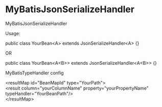 # MyBatisJsonSerializeHandler
MyBatisJsonSerializeHandler

Usage:  

public class YourBean&lt;A&gt; extends JsonSerializeHandler&lt;A&gt; {}  
        
OR  

public class YourBean&lt;A&lt;B&gt;&gt; extends JsonSerializeHandler&lt;A&lt;B&gt;&gt; {}

MyBatisTypeHandler config  

&lt;resultMap id="BeanMapId" type="YourPath"&gt;  
        &lt;result column="yourColumnName" property="yourPropertyName" typeHandler="YourBeanPath"/&gt;  
&lt;/resultMap&gt;

